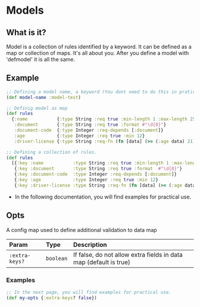 # Models

## What is it?
Model is a collection of rules identified by a keyword.
It can be defined as a map or collection of maps. It's all about you.
After you define a model with 'defmodel' it is all the same.

## Example
```clj
;; Defining a model name, a keyword (You dont need to do this in pratical)
(def model-name :model-test)

;; Definig model as map
(def rules
  {:name           {:type String :req true :min-length 1 :max-length 256}
   :document       {:type String :req true :format #"\d{8}"}
   :document-code  {:type Integer :req-depends [:document]}
   :age            {:type Integer :req true :min 12}
   :driver-license {:type String :req-fn (fn [data] (>= (:age data) 21))}})

;; Defining a collection of rules.
(def rules
  [{:key :name           :type String :req true :min-length 1 :max-length 256}
   {:key :document       :type String :req true :format  #"\d{8}"}
   {:key :document-code  :type Integer :req-depends [:document]}
   {:key :age            :type Integer :req true :min 12}
   {:key :driver-license :type String :req-fn (fn [data] (>= (:age data) 21))}])
```

- In the following documentation, you will find examples for practical use.

## Opts
A config map used to define additional validation to data map

| Param       | Type       | Description                           |
| :---------- | :--------- | :---------------------------------- |
| `:extra-keys?` | `boolean` | If false, do not allow extra fields in data map (default is true) |

### Examples
```clj
;; In the next page, you will find examples for practical use.
(def my-opts {:extra-keys? false})
```
